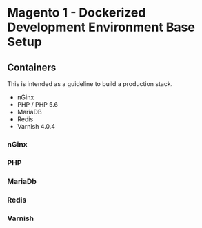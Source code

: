 # Magento 1 - Dockerized Development Environment Base Setup


## Containers

This is intended as a guideline to build a production stack.

* nGinx
* PHP / PHP 5.6
* MariaDB
* Redis
* Varnish 4.0.4


### nGinx


### PHP


### MariaDb


### Redis


### Varnish


